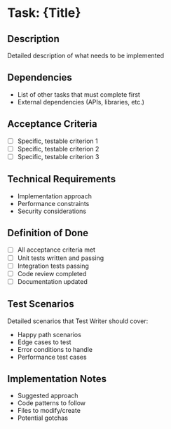 # Task: {Title}

## Description
Detailed description of what needs to be implemented

## Dependencies
- List of other tasks that must complete first
- External dependencies (APIs, libraries, etc.)

## Acceptance Criteria
- [ ] Specific, testable criterion 1
- [ ] Specific, testable criterion 2  
- [ ] Specific, testable criterion 3

## Technical Requirements
- Implementation approach
- Performance constraints
- Security considerations

## Definition of Done
- [ ] All acceptance criteria met
- [ ] Unit tests written and passing
- [ ] Integration tests passing
- [ ] Code review completed
- [ ] Documentation updated

## Test Scenarios
Detailed scenarios that Test Writer should cover:
- Happy path scenarios
- Edge cases to test
- Error conditions to handle
- Performance test cases

## Implementation Notes
- Suggested approach
- Code patterns to follow
- Files to modify/create
- Potential gotchas
